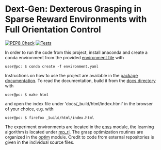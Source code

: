 # Dext-Gen: Dexterous Grasping in Sparse Reward Environments with Full Orientation Control 

[![PEP8 Check](https://github.com/amacati/rl/actions/workflows/linting.yaml/badge.svg)](https://github.com/amacati/rl/actions/workflows/linting.yaml)
[![Tests](https://github.com/amacati/rl/actions/workflows/testing.yaml/badge.svg)](https://github.com/amacati/rl/actions/workflows/testing.yaml)

In order to run the code from this project, install anaconda and create a conda environment from the provided [environment file](environment.yaml) with

```
user@pc: $ conda create -f environment.yaml
```

Instructions on how to use the project are available in the [package documentation](docs/). To read the documentation, build it from the [docs directory](docs/) with

```
user@pc: $ make html
```

and open the index file under 'docs/_build/html/index.html' in the browser of your choice, e.g. with

```
user@pc: $ firefox _build/html/index.html
```

The experiment environments are located in the [envs](envs/) module, the learning algorithm is located under [mp_rl](mp_rl/). The grasp optimization routines are organized in the [optim](optim/) module.
Credit to code from external repositories is given in the individual source files.